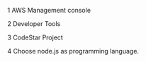1 AWS Management console 

2 Developer Tools 

3 CodeStar Project

4 Choose node.js as programming language.
